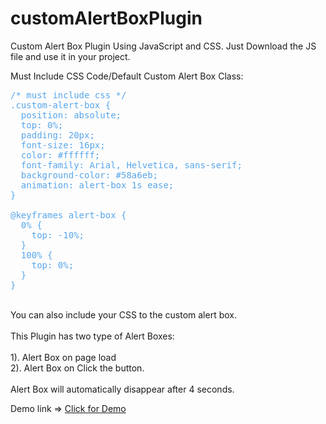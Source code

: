# customAlertBoxPlugin
Custom Alert Box Plugin Using JavaScript and CSS.
Just Download the JS file and use it in your project.

Must Include CSS Code/Default Custom Alert Box Class:
<br/>

<pre style='color:#58a6eb'>
/* must include css */
.custom-alert-box {
  position: absolute;
  top: 0%;
  padding: 20px;
  font-size: 16px;
  color: #ffffff;
  font-family: Arial, Helvetica, sans-serif;
  background-color: #58a6eb;
  animation: alert-box 1s ease;
}

@keyframes alert-box {
  0% {
    top: -10%;
  }
  100% {
    top: 0%;
  }
}
</pre>
</br>
You can also include your CSS to the custom alert box. <br/>
<br/>
This Plugin has two type of Alert Boxes: <br/>
<br/>
1). Alert Box on page load <br/>
2). Alert Box on Click the button. <br/>
<br/>
Alert Box will automatically disappear after 4 seconds.

Demo link => <a href="https://surajaswal-dev.github.io/customAlertBoxPlugin/">Click for Demo</a>
